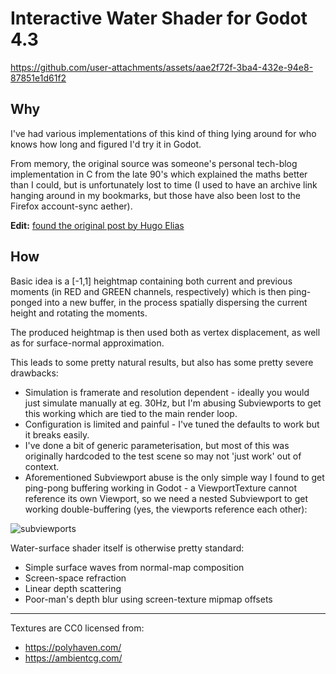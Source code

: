 # Interactive Water Shader for Godot 4.3

https://github.com/user-attachments/assets/aae2f72f-3ba4-432e-94e8-87851e1d61f2

## Why
I've had various implementations of this kind of thing lying around for who knows how long and figured I'd try it in Godot.

From memory, the original source was someone's personal tech-blog implementation in C from the late 90's which explained the maths better than I could,
but is unfortunately lost to time (I used to have an archive link hanging around in my bookmarks, but those have also been lost to the Firefox account-sync aether).

**Edit:**
[found the original post by Hugo Elias](https://web.archive.org/web/20160418004149/http://freespace.virgin.net/hugo.elias/graphics/x_water.htm)

## How
Basic idea is a [-1,1] heightmap containing both current and previous moments (in RED and GREEN channels, respectively) 
which is then ping-ponged into a new buffer, in the process spatially dispersing the current height and rotating the moments.

The produced heightmap is then used both as vertex displacement, as well as for surface-normal approximation.

This leads to some pretty natural results, but also has some pretty severe drawbacks:
- Simulation is framerate and resolution dependent - ideally you would just simulate manually at eg. 30Hz,
  but I'm abusing Subviewports to get this working which are tied to the main render loop.
- Configuration is limited and painful - I've tuned the defaults to work but it breaks easily.
- I've done a bit of generic parameterisation, but most of this was originally hardcoded to the test scene so may not 'just work' out of context.
- Aforementioned Subviewport abuse is the only simple way I found to get ping-pong buffering working in Godot -
  a ViewportTexture cannot reference its own Viewport, so we need a nested Subviewport to get working double-buffering
  (yes, the viewports reference each other):

![subviewports](https://github.com/user-attachments/assets/2b3716ee-fc18-4e32-ba50-588b940d0b86 "forgive me father for i have sinned")

Water-surface shader itself is otherwise pretty standard:
- Simple surface waves from normal-map composition
- Screen-space refraction
- Linear depth scattering
- Poor-man's depth blur using screen-texture mipmap offsets

-----

Textures are CC0 licensed from:
- https://polyhaven.com/
- https://ambientcg.com/
